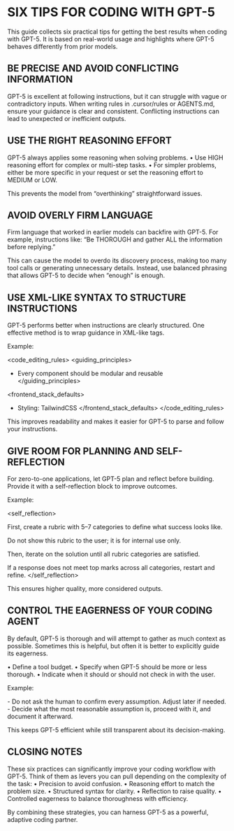 # SIX TIPS FOR CODING WITH GPT-5

This guide collects six practical tips for getting the best results when coding with GPT-5.
It is based on real-world usage and highlights where GPT-5 behaves differently from prior models.

## BE PRECISE AND AVOID CONFLICTING INFORMATION

GPT-5 is excellent at following instructions, but it can struggle with vague or contradictory inputs.
When writing rules in .cursor/rules or AGENTS.md, ensure your guidance is clear and consistent.
Conflicting instructions can lead to unexpected or inefficient outputs.

## USE THE RIGHT REASONING EFFORT

GPT-5 always applies some reasoning when solving problems.
• Use HIGH reasoning effort for complex or multi-step tasks.
• For simpler problems, either be more specific in your request or set the reasoning effort to MEDIUM or LOW.

This prevents the model from “overthinking” straightforward issues.

## AVOID OVERLY FIRM LANGUAGE

Firm language that worked in earlier models can backfire with GPT-5.
For example, instructions like:
“Be THOROUGH and gather ALL the information before replying.”

This can cause the model to overdo its discovery process, making too many tool calls or generating unnecessary details.
Instead, use balanced phrasing that allows GPT-5 to decide when “enough” is enough.

## USE XML-LIKE SYNTAX TO STRUCTURE INSTRUCTIONS

GPT-5 performs better when instructions are clearly structured.
One effective method is to wrap guidance in XML-like tags.

Example:

<code_editing_rules>
<guiding_principles>

- Every component should be modular and reusable
  </guiding_principles>

<frontend_stack_defaults>

- Styling: TailwindCSS
  </frontend_stack_defaults>
  </code_editing_rules>

This improves readability and makes it easier for GPT-5 to parse and follow your instructions.

## GIVE ROOM FOR PLANNING AND SELF-REFLECTION

For zero-to-one applications, let GPT-5 plan and reflect before building.
Provide it with a self-reflection block to improve outcomes.

Example:

<self_reflection>

First, create a rubric with 5–7 categories to define what success looks like.

Do not show this rubric to the user; it is for internal use only.

Then, iterate on the solution until all rubric categories are satisfied.

If a response does not meet top marks across all categories, restart and refine.
</self_reflection>

This ensures higher quality, more considered outputs.

## CONTROL THE EAGERNESS OF YOUR CODING AGENT

By default, GPT-5 is thorough and will attempt to gather as much context as possible.
Sometimes this is helpful, but often it is better to explicitly guide its eagerness.

• Define a tool budget.
• Specify when GPT-5 should be more or less thorough.
• Indicate when it should or should not check in with the user.

Example:

<persistence> - Do not ask the human to confirm every assumption. Adjust later if needed. - Decide what the most reasonable assumption is, proceed with it, and document it afterward. </persistence>

This keeps GPT-5 efficient while still transparent about its decision-making.

## CLOSING NOTES

These six practices can significantly improve your coding workflow with GPT-5.
Think of them as levers you can pull depending on the complexity of the task:
• Precision to avoid confusion.
• Reasoning effort to match the problem size.
• Structured syntax for clarity.
• Reflection to raise quality.
• Controlled eagerness to balance thoroughness with efficiency.

By combining these strategies, you can harness GPT-5 as a powerful, adaptive coding partner.
